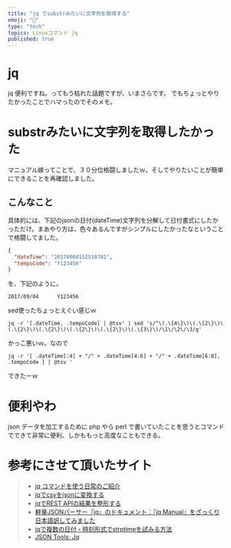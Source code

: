 ```yaml
---
title: "jq でsubstrみたいに文字列を取得する"
emoji: "📝"
type: "tech"
topics: Linuxコマンド jq
published: true
---
```


# jq
jq 便利ですね。ってもう枯れた話題ですが、いまさらです。
でもちょっとやりたかったことでハマったのでそのメモ。

# substrみたいに文字列を取得したかった
マニュアル嫁ってことで、３０分位格闘しましたｗ。そしてやりたいことが簡単にできることを再確認しました。

## こんなこと
具体的には、下記のjsonの日付(dateTime)文字列を分解して日付書式にしたかっただけ。まあやり方は、色々あるんですがシンプルにしたかったなということで格闘してました。

```text:test.json
{
  "dateTime": "20170904152510701",
  "tempoCode": "Y123456"
}
```

を、下記のように。

```text
2017/09/04      Y123456
```

sed使ったちょっとえぐい感じｗ

```bash:cmd
jq -r '[.dateTime, .tempoCode] | @tsv' | sed 's/^\(.\{4\}\)\(.\{2\}\)\(.\{2\}\)\(.\{2\}\)\(.\{2\}\)\(.\{2\}\)\(.\{3\}\)/\1\/\2\/\3/g'
```

かっこ悪いｗ。なので

```bash:cmd
jq -r '[ .dateTime[:4] + "/" + .dateTime[4:6] + "/" + .dateTime[6:8], .tempoCode ] | @tsv '
```

できたーｗ

# 便利やわ
json データを加工するために php やら perl で書いていたことを思うとコマンドでできて非常に便利、しかももっと高度なこともできる。

# 参考にさせて頂いたサイト
>+ [jq コマンドを使う日常のご紹介](http://qiita.com/takeshinoda@github/items/2dec7a72930ec1f658af)
>+ [jqでcsvをjsonに変換する](http://qiita.com/shobyshoby/items/68204f8567efbd32d705)
>+ [jqでREST APIの結果を整形する](http://qiita.com/niwashun/items/48ad5d55ff76c4a0cdce)
>+ [軽量JSONパーサー『jq』のドキュメント：『jq Manual』をざっくり日本語訳してみました](http://dev.classmethod.jp/tool/jq-manual-japanese-translation-roughly/)
>+ [jqで複数の日付・時刻形式でstrptimeを試みる方法](http://qiita.com/mumoshu/items/9d9fc23efe95a4b34e97)
>+ [JSON Tools: Jq](http://hyperpolyglot.org/json)







